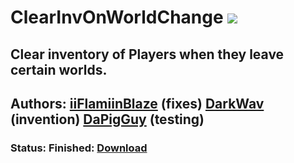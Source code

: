# ClearInvOnWorldChange [![](https://img.shields.io/github/license/DarkWav/ClearInvOnWorldChange.svg?label=License)](LICENSE)

## Clear inventory of Players when they leave certain worlds.

## Authors: [iiFlamiinBlaze](https://github.com/iiFlamiinBlaze) (fixes) [DarkWav](https://github.com/DarkWav) (invention) [DaPigGuy](https://github.com/DaPigGuy) (testing)

### Status: Finished: [Download](https://github.com/DarkWav/ClearInvOnWorldChange/raw/master/ClearInvOnWorldChange_v1.0.1.phar)
